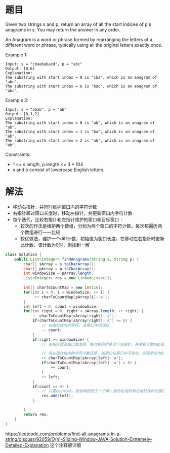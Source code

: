 
#  题目
Given two strings s and p, return an array of all the start indices of p's anagrams in s. You may return the answer in any order.

An Anagram is a word or phrase formed by rearranging the letters of a different word or phrase, typically using all the original letters exactly once.

Example 1:
```
Input: s = "cbaebabacd", p = "abc"
Output: [0,6]
Explanation:
The substring with start index = 0 is "cba", which is an anagram of "abc".
The substring with start index = 6 is "bac", which is an anagram of "abc".
```
Example 2:
```
Input: s = "abab", p = "ab"
Output: [0,1,2]
Explanation:
The substring with start index = 0 is "ab", which is an anagram of "ab".
The substring with start index = 1 is "ba", which is an anagram of "ab".
The substring with start index = 2 is "ab", which is an anagram of "ab".
```
Constraints:

- 1 <= s.length, p.length <= 3 * 104
- s and p consist of lowercase English letters.

# 解法
- 移动右指针，并同时维护窗口内的字符计数
- 右指针超过窗口长度时，移动左指针，并更新窗口内字符计数
- 每个迭代，比较右指针和左指针维护的窗口和目标窗口：
  - 较次的作法是维护两个数组，分别为两个窗口的字符计数，每次都遍历两个数组进行一一比较
  - 较优做法，维护一个diff计数，初始值为窗口长度，在移动左右指针时更新此计数，该计数为0时，则找到一解

```java
class Solution {
    public List<Integer> findAnagrams(String s, String p) {
        char[] sArray = s.toCharArray();
        char[] pArray = p.toCharArray();
        int windowSize = pArray.length;
        List<Integer> res = new LinkedList<>();
        
        int[] charToCountMap = new int[26];
        for(int i = 0; i < windowSize; ++ i) {
             ++ charToCountMap[pArray[i]-'a'];
        }
        int left = 0, count = windowSize;
        for(int right = 0; right < sArray.length; ++ right) {
            -- charToCountMap[sArray[right]-'a'];
            if(charToCountMap[sArray[right]-'a'] >= 0) {
                // 右指针指向的字符, 在窗口中出现过
                -- count; 
            }
            if(right >= windowSize) {
                // 右指针超过窗口宽度后，每次都同步移动下左指针，并更新计数map和出现个数count

                // 将左指针指向的字符计数还原，如果它在窗口中不存在，则还原后为0，否则说明之前在窗口中出现过，需要把count也增加1
                ++ charToCountMap[sArray[left]-'a'];
                if(charToCountMap[sArray[left]-'a'] > 0) {
                    ++ count;
                }
                ++ left;                
            }
            if(count == 0) {
                // 只要count=0，就说明找到了一个解；因为右指针和左指针维护的窗口没到长度时，不可能出现count=0；之后右指针和左指针之差一直等于窗口长度
                res.add(left);                                   
            }

        }
        return res;     
    }
}
```

https://leetcode.com/problems/find-all-anagrams-in-a-string/discuss/92059/O(n)-Sliding-Window-JAVA-Solution-Extremely-Detailed-Explanation
这个注释很详细
